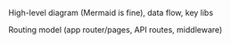 High-level diagram (Mermaid is fine), data flow, key libs

Routing model (app router/pages, API routes, middleware)